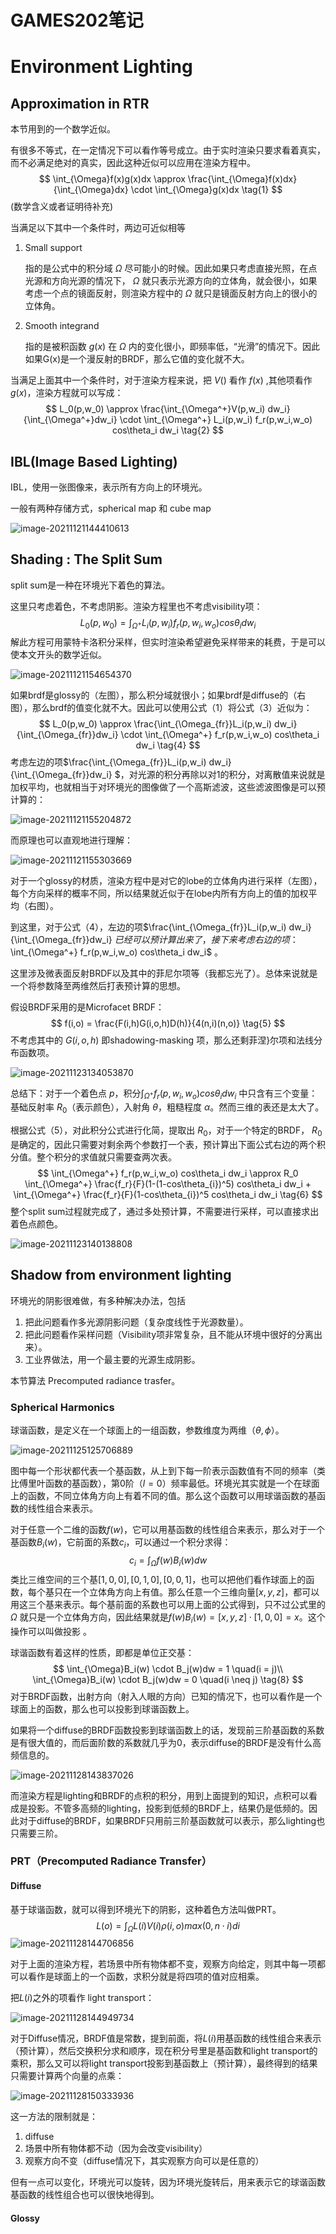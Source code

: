 # GAMES202笔记

# Environment Lighting

## Approximation in RTR

本节用到的一个数学近似。

有很多不等式，在一定情况下可以看作等号成立。由于实时渲染只要求看着真实，而不必满足绝对的真实，因此这种近似可以应用在渲染方程中。
$$
\int_{\Omega}f(x)g(x)dx \approx \frac{\int_{\Omega}f(x)dx}{\int_{\Omega}dx} \cdot \int_{\Omega}g(x)dx \tag{1}
$$
(数学含义或者证明待补充)

当满足以下其中一个条件时，两边可近似相等

1. Small support 

   指的是公式中的积分域 $\Omega$ 尽可能小的时候。因此如果只考虑直接光照，在点光源和方向光源的情况下， $\Omega$ 就只表示光源方向的立体角，就会很小，如果考虑一个点的镜面反射，则渲染方程中的 $\Omega$ 就只是镜面反射方向上的很小的立体角。

2. Smooth integrand

   指的是被积函数 $g(x)$ 在 $\Omega$ 内的变化很小，即频率低，“光滑”的情况下。因此如果G(x)是一个漫反射的BRDF，那么它值的变化就不大。

当满足上面其中一个条件时，对于渲染方程来说，把 $V()$ 看作 $f(x)$ ,其他项看作 $g(x)$，渲染方程就可以写成：
$$
L_0(p,w_0) \approx \frac{\int_{\Omega^+}V(p,w_i) dw_i}{\int_{\Omega^+}dw_i} \cdot \int_{\Omega^+} L_i(p,w_i) f_r(p,w_i,w_o) cos\theta_i dw_i \tag{2}
$$

## IBL(Image Based Lighting)

IBL，使用一张图像来，表示所有方向上的环境光。

一般有两种存储方式，spherical map 和 cube map

![image-20211121144410613](https://raw.githubusercontent.com/L-Aidan/Images/main/img/202111211444705.png)



## Shading : The Split Sum

split sum是一种在环境光下着色的算法。

这里只考虑着色，不考虑阴影。渲染方程里也不考虑visibility项：
$$
L_0(p,w_0) = \int_{\Omega^+} L_i(p,w_i) f_r(p,w_i,w_o) cos\theta_i  dw_i \tag{3}
$$
解此方程可用蒙特卡洛积分采样，但实时渲染希望避免采样带来的耗费，于是可以使本文开头的数学近似。

![image-20211121154654370](https://raw.githubusercontent.com/L-Aidan/Images/main/img/202111211546405.png)

如果brdf是glossy的（左图），那么积分域就很小；如果brdf是diffuse的（右图），那么brdf的值变化就不大。因此可以使用公式（1）将公式（3）近似为：
$$
L_0(p,w_0) \approx \frac{\int_{\Omega_{fr}}L_i(p,w_i) dw_i}{\int_{\Omega_{fr}}dw_i} \cdot \int_{\Omega^+} f_r(p,w_i,w_o) cos\theta_i dw_i \tag{4}
$$
考虑左边的项$\frac{\int_{\Omega_{fr}}L_i(p,w_i) dw_i}{\int_{\Omega_{fr}}dw_i} $，对光源的积分再除以对1的积分，对离散值来说就是加权平均，也就相当于对环境光的图像做了一个高斯滤波，这些滤波图像是可以预计算的：

![image-20211121155204872](https://raw.githubusercontent.com/L-Aidan/Images/main/img/202111211552950.png)

而原理也可以直观地进行理解：

![image-20211121155303669](https://raw.githubusercontent.com/L-Aidan/Images/main/img/202111211553711.png)

对于一个glossy的材质，渲染方程中是对它的lobe的立体角内进行采样（左图），每个方向采样的概率不同，所以结果就近似于在lobe内所有方向上的值的加权平均（右图）。

到这里，对于公式（4），左边的项$\frac{\int_{\Omega_{fr}}L_i(p,w_i) dw_i}{\int_{\Omega_{fr}}dw_i} $已经可以预计算出来了，接下来考虑右边的项：$\int_{\Omega^+} f_r(p,w_i,w_o) cos\theta_i dw_i$ 。

这里涉及微表面反射BRDF以及其中的菲尼尔项等（我都忘光了）。总体来说就是一个将参数降至两维然后打表预计算的思想。

假设BRDF采用的是Microfacet BRDF：
$$
f(i,o) = \frac{F(i,h)G(i,o,h)D(h)}{4(n,i)(n,o)} \tag{5}
$$
不考虑其中的 $G(i,o,h)$ 即shadowing-masking 项，那么还剩菲涅}尔项和法线分布函数项。

![image-20211123134053870](https://raw.githubusercontent.com/L-Aidan/Images/main/img/202111231341983.png)

总结下：对于一个着色点 $p$，积分$\int_{\Omega^+} f_r(p,w_i,w_o) cos\theta_i dw_i$ 中只含有三个变量：基础反射率 $R_0$（表示颜色），入射角 $\theta$，粗糙程度 $\alpha$。然而三维的表还是太大了。

根据公式（5），对此积分公式进行化简，提取出 $R_0$，对于一个特定的BRDF， $R_0$是确定的，因此只需要对剩余两个参数打一个表，预计算出下面公式右边的两个积分值。整个积分的求值就只需要查两次表。
$$
\int_{\Omega^+} f_r(p,w_i,w_o) cos\theta_i dw_i \approx R_0 \int_{\Omega^+} \frac{f_r}{F}(1-(1-cos\theta_{i})^5) cos\theta_i dw_i + \int_{\Omega^+} \frac{f_r}{F}(1-cos\theta_{i})^5 cos\theta_i dw_i \tag{6}
$$
整个split sum过程就完成了，通过多处预计算，不需要进行采样，可以直接求出着色点颜色。

![image-20211123140138808](https://raw.githubusercontent.com/L-Aidan/Images/main/img/202111231401907.png)



## Shadow from environment lighting

环境光的阴影很难做，有多种解决办法，包括

1. 把此问题看作多光源阴影问题（复杂度线性于光源数量）。
2. 把此问题看作采样问题（Visibility项非常复杂，且不能从环境中很好的分离出来）。
3. 工业界做法，用一个最主要的光源生成阴影。

本节算法 Precomputed radiance trasfer。

### Spherical Harmonics

球谐函数，是定义在一个球面上的一组函数，参数维度为两维（$\theta, \phi$）。

![image-20211125125706889](https://raw.githubusercontent.com/L-Aidan/Images/main/img/202111251257018.png)

图中每一个形状都代表一个基函数，从上到下每一阶表示函数值有不同的频率（类比傅里叶函数的基函数），第0阶（$l = 0$）频率最低。环境光其实就是一个在球面上的函数，不同立体角方向上有着不同的值。那么这个函数可以用球谐函数的基函数的线性组合来表示。

对于任意一个二维的函数$f(w)$，它可以用基函数的线性组合来表示，那么对于一个基函数$B_i(w)$，它前面的系数$c_i$，可以通过一个积分求得：
$$
c_i = \int_\Omega f(w)B_i(w)dw \tag{7}
$$
类比三维空间的三个基$[1,0,0],[0,1,0],[0,0,1]$，也可以把他们看作球面上的函数，每个基只在一个立体角方向上有值。那么任意一个三维向量$[x,y,z]$，都可以用这三个基来表示。每个基前面的系数也可以用上面的公式得到，只不过公式里的 $\Omega$ 就只是一个立体角方向，因此结果就是$f(w)B_i(w) = [x,y,z] \cdot [1,0,0] = x$。这个操作可以叫做投影 。 

球谐函数有着这样的性质，即都是单位正交基：
$$
\int_{\Omega}B_i(w) \cdot B_j(w)dw = 1 \quad(i = j)\\
\int_{\Omega}B_i(w) \cdot B_j(w)dw = 0 \quad(i \neq j) \tag{8}
$$
对于BRDF函数，出射方向（射入人眼的方向）已知的情况下，也可以看作是一个球面上的函数，那么也可以投影到球谐函数上。

如果将一个diffuse的BRDF函数投影到球谐函数上的话，发现前三阶基函数的系数是有很大值的，而后面阶数的系数就几乎为0，表示diffuse的BRDF是没有什么高频信息的。

![image-20211128143837026](https://raw.githubusercontent.com/L-Aidan/Images/main/img/202111281439343.png)

而渲染方程是lighting和BRDF的点积的积分，用到上面提到的知识，点积可以看成是投影。不管多高频的lighting，投影到低频的BRDF上，结果仍是低频的。因此对于diffuse的BRDF，如果BRDF只用前三阶基函数就可以表示，那么lighting也只需要三阶。

### PRT（Precomputed Radiance Transfer）

#### Diffuse

基于球谐函数，就可以得到环境光下的阴影，这种着色方法叫做PRT。
$$
L(o) = \int_{\Omega}L(i)V(i)\rho(i,o)max(0,n\cdot i)di \tag{9}
$$
![image-20211128144706856](https://raw.githubusercontent.com/L-Aidan/Images/main/img/202111281447902.png)

对于上面的渲染方程，若场景中所有物体都不变，观察方向给定，则其中每一项都可以看作是球面上的一个函数，求积分就是将四项的值对应相乘。

把$L(i)$之外的项看作 light transport：

![image-20211128144949734](https://raw.githubusercontent.com/L-Aidan/Images/main/img/202111281449769.png)

对于Diffuse情况，BRDF值是常数，提到前面，将$L(i)$用基函数的线性组合来表示（预计算），然后交换积分求和顺序，现在积分号里是基函数和light transport的乘积，那么又可以将light transport投影到基函数上（预计算），最终得到的结果只需要计算两个向量的点乘：

![image-20211128150333936](https://raw.githubusercontent.com/L-Aidan/Images/main/img/202111281503977.png)

这一方法的限制就是：

1. diffuse
2. 场景中所有物体都不动（因为会改变visibility）
3. 观察方向不变（diffuse情况下，其实观察方向可以是任意的）

但有一点可以变化，环境光可以旋转，因为环境光旋转后，用来表示它的球谐函数基函数的线性组合也可以很快地得到。

#### Glossy

